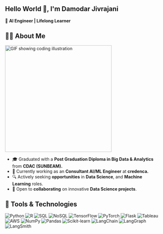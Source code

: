 ## Hello World 👋, I'm Damodar Jivrajani

🌟 **AI Engineer | Lifelong Learner**

<div>
  
## **👨‍💻 About Me**
<img src="https://user-images.githubusercontent.com/74038190/212750999-42ff8a64-dad8-4772-9648-849968543991.gif" width="350" alt="GIF showing coding illustration">


- 🎓 Graduated with a **Post Graduation Diploma in Big Data & Analytics** from **CDAC (SUNBEAM).**  
- 💼 Currently working as an **Consultant AI/ML Engineer** at **credenca.**
- 🔍 Actively seeking **opportunities** in **Data Science**, and **Machine Learning** roles.  
- 🤝 Open to **collaborating** on innovative **Data Science projects**.
</div>

## **🔧 Tools & Technologies**
<div>
<img src="https://img.shields.io/badge/Python-%233776AB?style=for-the-badge&logo=python&logoColor=white" alt="Python"/> 
<img src="https://img.shields.io/badge/R-%23276DC3?style=for-the-badge&logo=r&logoColor=white" alt="R"/>
<img src="https://img.shields.io/badge/SQL-%234169E1?style=for-the-badge&logo=postgresql&logoColor=white" alt="SQL"/>
<img src="https://img.shields.io/badge/NoSQL-%23F47B20?style=for-the-badge&logo=mongodb&logoColor=white" alt="NoSQL"/>
<img src="https://img.shields.io/badge/TensorFlow-%23FF6F00?style=for-the-badge&logo=tensorflow&logoColor=white" alt="TensorFlow"/>
<img src="https://img.shields.io/badge/PyTorch-%23EE4C2C?style=for-the-badge&logo=pytorch&logoColor=white" alt="PyTorch"/>
<img src="https://img.shields.io/badge/Flask-%23000?style=for-the-badge&logo=flask&logoColor=white" alt="Flask"/>
<img src="https://img.shields.io/badge/Tableau-%23E97627?style=for-the-badge&logo=tableau&logoColor=white" alt="Tableau"/>
<img src="https://img.shields.io/badge/AWS-%23FF9900?style=for-the-badge&logo=amazon-aws&logoColor=white" alt="AWS"/>
<img src="https://img.shields.io/badge/NumPy-%23013243?style=for-the-badge&logo=numpy&logoColor=white" alt="NumPy"/>
<img src="https://img.shields.io/badge/Pandas-%23150458?style=for-the-badge&logo=pandas&logoColor=white" alt="Pandas"/>
<img src="https://img.shields.io/badge/Scikit_Learn-%23F7931E?style=for-the-badge&logo=scikit-learn&logoColor=white" alt="Scikit-learn"/>
<img src="https://img.shields.io/badge/LangChain-%23F3722C?style=for-the-badge" alt="LangChain"/>
<img src="https://img.shields.io/badge/LangGraph-%23F3722C?style=for-the-badge" alt="LangGraph"/>
<img src="https://img.shields.io/badge/LangSmith-%23F3722C?style=for-the-badge" alt="LangSmith"/>
</div>
<!--
**Damodar-Jivrajani/Damodar-Jivrajani** is a ✨ _special_ ✨ repository because its `README.md` (this file) appears on your GitHub profile.

Here are some ideas to get you started:

- 🔭 I’m currently working on ...
- 🌱 I’m currently learning ...
- 👯 I’m looking to collaborate on ...
- 🤔 I’m looking for help with ...
- 💬 Ask me about ...
- 📫 How to reach me: ...
- 😄 Pronouns: ...
- ⚡ Fun fact: ...
-->
